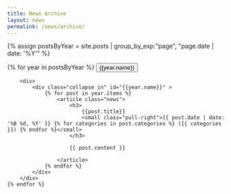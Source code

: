 ```yaml
---
title: News Archive
layout: news
permalink: /news/archive/
---
```

{% assign postsByYear = site.posts | group_by_exp:"page", "page.date | date: '%Y'" %}

<div>
   {% for year in postsByYear %}
        <button class="btn btn-primary" type="button" data-toggle="collapse" data-target="#{{year.name}}" aria-expanded="true" aria-controls="{{year.name}}"> {{year.name}} <i class= "fa fa-caret-down"></i></button>

        <div>
            <div class="collapse in" id="{{year.name}}" >
                {% for post in year.items %}
                    <article class="news">
                        <h3>
                            {{post.title}}
                            <small class="pull-right">{{ post.date | date: '%B %d, %Y' }} {% for categories in post.categories %} ({{ categories }}) {% endfor %}</small>
                        </h3>

                        {{ post.content }}
                        
                    </article>
                {% endfor %}
            </div>
        </div>
    {% endfor %}
</div>
